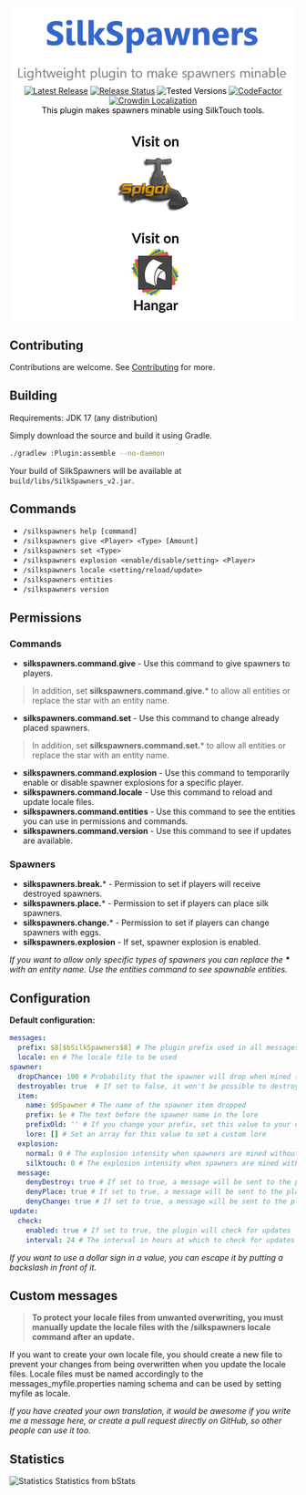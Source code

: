<p align="center" style="background-color: white; color: black; border-radius: 10px; padding-top: 10px; padding-bottom: 5px">
    <a href="https://github.com/CorneliusMa/SilkSpawners_v2"><img alt="SilkSpawners - A lightweight plugin to make spawners mineable" src=".assests/img/title.png"></a>
    <br>
    <a href="https://github.com/CorneliusMa/SilkSpawners_v2/releases/latest" target="_blank"><img src="https://img.shields.io/github/v/release/CorneliusMa/SilkSpawners_v2?logo=github" alt="Latest Release"></a>
    <a href="https://github.com/CorneliusMa/SilkSpawners_v2/actions/workflows/release.yml" target="_blank"><img src="https://github.com/CorneliusMa/SilkSpawners_v2/actions/workflows/release.yml/badge.svg" alt="Release Status"></a>
    <img src="https://img.shields.io/badge/Tested%20Versions-%20%3C%3D%201.21-green.svg" alt="Tested Versions">
    <a href="https://www.codefactor.io/repository/github/corneliusma/silkspawners_v2/overview/master" target="_blank"><img src="https://www.codefactor.io/repository/github/corneliusma/silkspawners_v2/badge/master" alt="CodeFactor"></a>
    <a href="https://crowdin.com/project/silkspawners" target="_blank"><img src="https://badges.crowdin.net/silkspawners/localized.svg" alt="Crowdin Localization"></a>
    <br>
    This plugin makes spawners minable using SilkTouch tools.
    <br>
    <br>
    <a href="https://www.spigotmc.org/resources/silkspawners.60063/"><img alt="Visit on Spigot" src=".assests/img/spigot.png"></a>
    <a href="https://hangar.papermc.io/SilkSpawners/SilkSpawners"><img alt="Visit on Hangar" src=".assests/img/hangar.png"></a>
</p>

## Contributing

Contributions are welcome. See [Contributing](CONTRIBUTING.md) for more.

## Building

Requirements: JDK 17 (any distribution)

Simply download the source and build it using Gradle.

```bash
./gradlew :Plugin:assemble --no-daemon
```

Your build of SilkSpawners will be available at `build/libs/SilkSpawners_v2.jar`.

## Commands
- `/silkspawners help [command]`
- `/silkspawners give <Player> <Type> [Amount]`
- `/silkspawners set <Type>`
- `/silkspawners explosion <enable/disable/setting> <Player>`
- `/silkspawners locale <setting/reload/update>`
- `/silkspawners entities`
- `/silkspawners version`

## Permissions

### Commands
- **silkspawners.command.give** - Use this command to give spawners to players.
> In addition, set **silkspawners.command.give.*** to allow all entities or replace the star with an entity name.
- **silkspawners.command.set** - Use this command to change already placed spawners.
> In addition, set **silkspawners.command.set.*** to allow all entities or replace the star with an entity name.
- **silkspawners.command.explosion** - Use this command to temporarily enable or disable spawner explosions for a specific player.
- **silkspawners.command.locale** - Use this command to reload and update locale files.
- **silkspawners.command.entities** - Use this command to see the entities you can use in permissions and commands.
- **silkspawners.command.version** - Use this command to see if updates are available.

### Spawners
- **silkspawners.break.*** - Permission to set if players will receive destroyed spawners.
- **silkspawners.place.*** - Permission to set if players can place silk spawners.
- **silkspawners.change.*** - Permission to set if players can change spawners with eggs.
- **silkspawners.explosion** - If set, spawner explosion is enabled.

*If you want to allow only specific types of spawners you can replace the **\*** with an entity name. Use the entities command to see spawnable entities.*

## Configuration
**Default configuration:**

```yaml
messages:
  prefix: $8[$bSilkSpawners$8] # The plugin prefix used in all messages
  locale: en # The locale file to be used
spawner:
  dropChance: 100 # Probability that the spawner will drop when mined (0-100)
  destroyable: true  # If set to false, it won't be possible to destroy spawners without SilkTouch or without the permission
  item:
    name: $dSpawner # The name of the spawner item dropped
    prefix: $e # The text before the spawner name in the lore
    prefixOld: '' # If you change your prefix, set this value to your old prefix to keep existing spawners functional
    lore: [] # Set an array for this value to set a custom lore
  explosion:
    normal: 0 # The explosion intensity when spawners are mined without SilkTouch
    silktouch: 0 # The explosion intensity when spawners are mined with SilkTouch
  message:
    denyDestroy: true # If set to true, a message will be sent to the player if the spawner cannot be destroyed
    denyPlace: true # If set to true, a message will be sent to the player if the spawner cannot be placed
    denyChange: true # If set to true, a message will be sent to the player if the spawner cannot be changed
update:
  check:
    enabled: true # If set to true, the plugin will check for updates
    interval: 24 # The interval in hours at which to check for updates
```

*If you want to use a dollar sign in a value, you can escape it by putting a backslash in front of it.*

## Custom messages
> **To protect your locale files from unwanted overwriting, you must manually update the locale files with the /silkspawners locale command after an update.**

If you want to create your own locale file, you should create a new file to prevent your changes from being overwritten when you update the locale files.
Locale files must be named accordingly to the messages_myfile.properties naming schema and can be used by setting myfile as locale.

*If you have created your own translation, it would be awesome if you write me a message here, or create a pull request directly on GitHub, so other people can use it too.*

## Statistics
![Statistics](https://bstats.org/signatures/bukkit/Silk%20Spawners.svg)
Statistics from bStats
